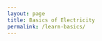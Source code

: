 ```yaml
---
layout: page
title: Basics of Electricity
permalink: /learn-basics/
---
```


<script type="text/javascript" async
  src="https://cdn.jsdelivr.net/npm/mathjax@tion:


Electricity is the invisible force that powers our modern world. From the smartphones in our pockets to the lights in our homes, electricity is at the heart of every electronic device. But before diving into resistors, capacitors, and microcontrollers, it's essential to understand the fundamentals of electricity—what it is, how it works, and why it matters.

In this article, we’ll explore the core concepts of electricity in a way that’s easy to understand, even if you’re just starting out.

## What Is Electricity?

At its core, electricity is the flow of electric charge. This charge is typically carried by electrons, which are tiny particles that orbit the nucleus of an atom. When electrons move through a conductor—like copper wire—we get what’s known as electric current.

Electricity can exist in two main forms:

1. Static Electricity
This is the buildup of electric charge on the surface of an object. You’ve probably experienced static electricity when you rubbed your feet on a carpet and then touched a metal doorknob—zap! That sudden shock is static discharge.

2. Current Electricity
This is the continuous flow of electric charge, and it’s what we use in electronic circuits. It’s the type of electricity that powers your devices, appliances, and vehicles.

## Key Concepts in Electricity
To understand how electricity works in circuits, we need to get familiar with three fundamental concepts: voltage, current, and resistance.

### Voltage (V)
Voltage is the electric potential difference between two points. Think of it like pressure in a water pipe—it’s what pushes the electrons through the circuit. The higher the voltage, the more potential energy each electron has.
Unit: Volts (V)
Analogy: Water pressure in a hose

### Current (I)
Current is the rate at which electric charge flows. It tells us how many electrons are moving through the circuit per second.

Unit: Amperes (A)
Analogy: The amount of water flowing through the hose
There are two types of current:

Direct Current (DC): Flows in one direction (used in batteries and most electronics)
Alternating Current (AC): Changes direction periodically (used in household power)

### Resistance (R)
Resistance is the opposition to the flow of current. Materials like copper have low resistance and allow electrons to flow easily, while materials like rubber have high resistance and block the flow.

Unit: Ohms (Ω)
Analogy: A kink in the hose that restricts water flow

## Ohm’s Law: The Golden Rule of Electronics

One of the most important relationships in electronics is Ohm’s Law, which connects voltage, current, and resistance:

V = I × R
Where:

V is voltage (volts)
I is current (amperes)
R is resistance (ohms)
This formula is incredibly useful. If you know any two of the three values, you can calculate the third. For example:

If you have a 9V battery and a 3Ω resistor, the current is


$$
\int_0^\infty e^{-x^2} dx = \frac{\sqrt{\pi}}{2}
$$


## Why It Matters

Understanding these basics is essential for building and troubleshooting circuits. Whether you're lighting an LED or designing a robot, these principles are always at work.

---

Ready to dive deeper? Next, we’ll explore the components that make up electronic circuits.
